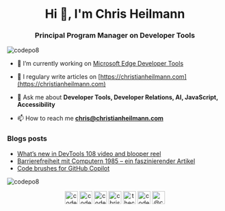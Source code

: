 <h1 align="center">Hi 👋, I'm Chris Heilmann</h1>
<h3 align="center">Principal Program Manager on Developer Tools</h3>

<p align="left"> <img src="https://komarev.com/ghpvc/?username=codepo8" alt="codepo8" /> </p>

- 🔭 I’m currently working on [Microsoft Edge Developer Tools](https://docs.microsoft.com/en-us/microsoft-edge/devtools-guide-chromium)

- 📝 I regulary write articles on [https://christianheilmann.com](https://christianheilmann.com)

- 💬 Ask me about **Developer Tools, Developer Relations, AI, JavaScript, Accessibility**

- 📫 How to reach me **chris@christianheilmann.com**

### Blogs posts
<!-- BLOG-POST-LIST:START -->
- [What’s new in DevTools 108 video and blooper reel](https://christianheilmann.com/2022/12/16/whats-new-in-devtools-108-video-and-blooper-reel/)
- [Barrierefreiheit mit Computern 1985 – ein faszinierender Artikel](https://christianheilmann.com/2022/12/16/barrierefreiheit-mit-computern-1985-ein-faszinierender-artikel/)
- [Code brushes for GitHub Copilot](https://dev.to/codepo8/code-brushes-for-github-copilot-4hij)
<!-- BLOG-POST-LIST:END -->

<p><img align="center" src="https://github-readme-stats.vercel.app/api/top-langs/?username=codepo8&layout=compact&hide=html" alt="codepo8" /></p>

<p align="center">
<a href="https://codepen.io/codepo8" target="blank"><img align="center" src="https://cdn.jsdelivr.net/npm/simple-icons@3.0.1/icons/codepen.svg" alt="codepo8" height="30" width="30" /></a>
<a href="https://dev.to/codepo8" target="blank"><img align="center" src="https://cdn.jsdelivr.net/npm/simple-icons@3.0.1/icons/dev-dot-to.svg" alt="codepo8" height="30" width="30" /></a>
<a href="https://twitter.com/codepo8" target="blank"><img align="center" src="https://cdn.jsdelivr.net/npm/simple-icons@3.0.1/icons/twitter.svg" alt="codepo8" height="30" width="30" /></a>
<a href="https://linkedin.com/in/christianheilmann" target="blank"><img align="center" src="https://cdn.jsdelivr.net/npm/simple-icons@3.0.1/icons/linkedin.svg" alt="christianheilmann" height="30" width="30" /></a>
<a href="https://fb.com/thechrisheilmann" target="blank"><img align="center" src="https://cdn.jsdelivr.net/npm/simple-icons@3.0.1/icons/facebook.svg" alt="thechrisheilmann" height="30" width="30" /></a>
<a href="https://instagram.com/codepo8" target="blank"><img align="center" src="https://cdn.jsdelivr.net/npm/simple-icons@3.0.1/icons/instagram.svg" alt="codepo8" height="30" width="30" /></a>
<a href="https://medium.com/@codepo8" target="blank"><img align="center" src="https://cdn.jsdelivr.net/npm/simple-icons@3.0.1/icons/medium.svg" alt="@codepo8" height="30" width="30" /></a>
</p>
